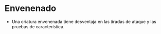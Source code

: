 # Envenenado
- Una criatura envenenada tiene desventaja en las tiradas de ataque y las pruebas de característica.